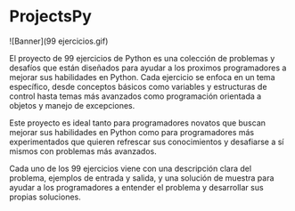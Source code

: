# ProjectsPy

![Banner](99 ejercicios.gif)

El proyecto de 99 ejercicios de Python es una colección de problemas y desafíos que están diseñados para ayudar a los proximos programadores a mejorar sus habilidades en Python. Cada ejercicio se enfoca en un tema específico, desde conceptos básicos como variables y estructuras de control hasta temas más avanzados como programación orientada a objetos y manejo de excepciones.

Este proyecto es ideal tanto para programadores novatos que buscan mejorar sus habilidades en Python como para programadores más experimentados que quieren refrescar sus conocimientos y desafiarse a sí mismos con problemas más avanzados.

Cada uno de los 99 ejercicios viene con una descripción clara del problema, ejemplos de entrada y salida, y una solución de muestra para ayudar a los programadores a entender el problema y desarrollar sus propias soluciones.
